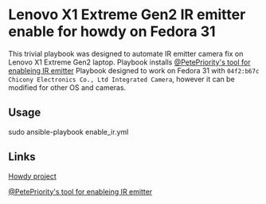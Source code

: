 # Lenovo X1 Extreme Gen2 IR emitter enable for howdy on Fedora 31
This trivial playbook was designed to automate IR emitter camera fix
on Lenovo X1 Extreme Gen2 laptop.
Playbook installs [@PetePriority's tool for enableing IR emitter](https://github.com/PetePriority/chicony-ir-toggle)
Playbook designed to work on Fedora 31 with `04f2:b67c Chicony Electronics Co., Ltd Integrated Camera`,
however it can be modified for other OS and cameras.

## Usage
sudo ansible-playbook enable_ir.yml

## Links
[Howdy project](https://github.com/boltgolt/howdy)

[@PetePriority's tool for enableing IR emitter](https://github.com/PetePriority/chicony-ir-toggle)
